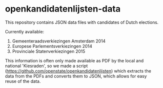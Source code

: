 openkandidatenlijsten-data
==========================

This repository contains JSON data files with candidates of Dutch elections.

Currently available:

1. Gemeenteraadsverkiezingen Amsterdam 2014
2. Europese Parlementsverkiezingen 2014
3. Provinciale Statenverkiezingen 2015

This information is often only made available as PDF by the local and national 'Kiesraden', so we made a script (https://github.com/openstate/openkandidatenlijsten) which extracts the data from the PDFs and converts them to JSON, which allows for easy reuse of the data.

